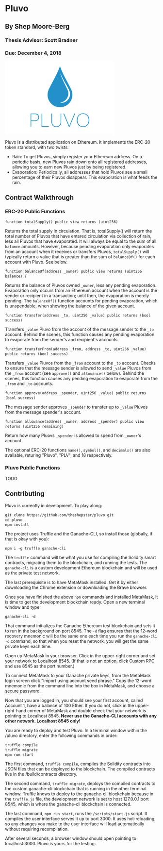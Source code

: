 # Pluvo
## By Shep Moore-Berg
### Thesis Advisor: Scott Bradner
### Due: December 4, 2018

![Pluvo](./src/logo.png)

Pluvo is a distributed application on Ethereum. It implements the ERC-20 token standard, with two twists:
* Rain: To get Pluvos, simply register your Ethereum address. On a periodic basis, new Pluvos rain down onto all registered addresses, allowing you to earn new Pluvos just by being registered.
* Evaporation: Periodically, all addresses that hold Pluvos see a small percentage of their Pluvos disappear. This evaporation is what feeds the rain.

## Contract Walkthrough

### ERC-20 Public Functions

```
function totalSupply() public view returns (uint256)
```
Returns the total supply in circulation. That is, totalSupply() will return the total number of Pluvos that have entered circulation via collection of rain, less all Pluvos that have evaporated. It will always be equal to the sum of all ```balance``` amounts. However, because pending evaporation only evaporates from an account when it receives or transfers Pluvos, `totalSupply()` will typically return a value that is greater than the sum of `balanceOf()` for each account with Pluvo. See below.

```
function balanceOf(address _owner) public view returns (uint256 balance) {
```
Returns the balance of Pluvos owned `_owner`, less any pending evaporation. Evaporation only occurs from an Ethereum account when the account is the sender or recipient in a transaction; until then, the evaporation is merely pending. The `balanceOf()` function accounts for pending evaporation, which is unspendable, when showing the balance of the given account.

```
function transfer(address _to, uint256 _value) public returns (bool success)
```

Transfers `_value` Pluvo from the account of the message sender to the `_to` account. Behind the scenes, this function causes any pending evaporation to evaporate from the sender's and recipient's accounts.

```
function transferFrom(address _from, address _to, uint256 _value) 
public returns (bool success)
```

Transfers `_value` Pluvos from the `_from` account to the `_to` account. Checks to ensure that the message sender is allowed to send `_value` Pluvos from the `_from` account (see `approve()` and `allowance()` below). Behind the scenes, this function causes any pending evaporation to evaporate from the `_from` and `_to` accounts.

```
function approve(address _spender, uint256 _value) public returns (bool success)
```
The message sender approves `_spender` to transfer up to `_value` Pluvos from the message spender's account.

```
function allowance(address _owner, address _spender) public view returns (uint256 remaining)
```
Return how many Pluovs `_spender` is allowed to spend from `_owner`'s account.

The optional ERC-20 functions `name()`, `symbol()`, and `decimals()` are also available, returing "Pluvo", "PLV", and 18 respectively.

### Pluvo Public Functions

TODO

## Contributing

Pluvo is currently in development. To play along:

``` 
git clone https://github.com/theshepster/pluvo.git
cd pluvo
npm install
```

The project uses Truffle and the Ganache-CLI, so install those (globally, if that is okay with you):
```
npm i -g truffle ganache-cli
```
The ```truffle``` command will be what you use for compiling the Solidity smart contracts, migrating them to the blockchain, and running the tests. The ```ganache-cli``` is a custom development Ethereum blockchain and will be used as the private test network.

The last prerequisite is to have MetaMask installed. Get it by either downloading the Chrome extension or downloading the Brave browser.

Once you have finished the above ```npm``` commands and installed MetaMask, it is time to get the development blockchain ready. Open a new terminal window and type:
```
ganache-cli -d
```

That command initializes the Ganache Ethereum test blockchain and sets it to run in the background on port 8545. The ```-d``` flag ensures that the 12-word recovery mnemonic will be the same one each time you run the ```ganache-cli -d``` command, so that when you reset the network, you will get the same private keys each time.

Open up MetaMask in your browser. Click in the upper-right corner and set your network to Localhost 8545. (If that is not an option, click Custom RPC and use 8545 as the port number.)

To connect MetaMask to your Ganache private keys, from the MetaMask login screen click "Import using account seed phrase." Copy the 12-word mnemonic from the command line into the box in MetaMask, and choose a secure password.

Now that you are logged in, you should see your first account, called Account 1, have a balance of 100 Ether. If you do not, click in the upper-right-hand corner of MetaMask and double check that your network is pointing to Localhost 8545. **Never use the Ganache-CLI accounts with any other network. Localhost 8545 only!**

You are ready to deploy and test Pluvo. In a terminal window within the /pluvo directory, enter the following commands in order:
```
truffle compile
truffle migrate
npm run start
```
The first command, `truffle compile`, compiles the Solidity contracts into JSON files that can be deployed to the blockchain. The compiled contracts live in the /build/contracts directory.

The second command, `truffle migrate`, deploys the compiled contracts to the custom ganache-cli blockchain that is running in the other terminal window. Truffle knows to deploy to the ganache-cli blockchain because in the `truffle.js` file, the development network is set to host 127.0.0.1 port 8545, which is where the ganache-cli blockchain is connected.

The last command, `npm run start`, runs the `/scripts/start.js` script. It compiles the user interface serves it up to port 3000. It uses hot-reloading, so any changes you make to the user interface will load automatically without requiring recompilation.

After several seconds, a browser window should open pointing to localhost:3000. Pluvo is yours for the testing.